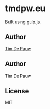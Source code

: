 # tmdpw.eu

Built using [gulp.js](http://gulpjs.com/).

## Author

[Tim De Pauw](https://tmdpw.eu/)

## Author

[Tim De Pauw](https://tmdpw.eu/)

## License

MIT
